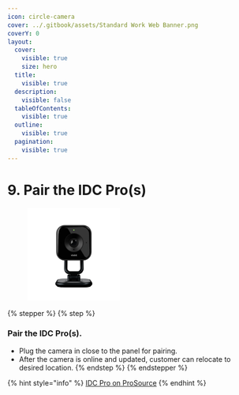 ```yaml
---
icon: circle-camera
cover: ../.gitbook/assets/Standard Work Web Banner.png
coverY: 0
layout:
  cover:
    visible: true
    size: hero
  title:
    visible: true
  description:
    visible: false
  tableOfContents:
    visible: true
  outline:
    visible: true
  pagination:
    visible: true
---
```


# 9. Pair the IDC Pro(s)

<div align="left"><figure><img src="../.gitbook/assets/web_use-IDCP.jpg" alt="" width="188"><figcaption></figcaption></figure></div>

{% stepper %}
{% step %}
### Pair the IDC Pro(s).

* Plug the camera in close to the panel for pairing.
* After the camera is online and updated, customer can relocate to desired location.
{% endstep %}
{% endstepper %}

{% hint style="info" %}
[IDC Pro on ProSource](https://prosource.vivint.com/indoor-camera-pro/)
{% endhint %}

